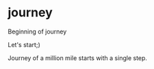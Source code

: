 # journey
Beginning of journey
<html>
<Head>
Let's start;) 
</Head>
<Body>
<P>Journey of a million mile starts with a single step.</p>
</Body>
</Html>
